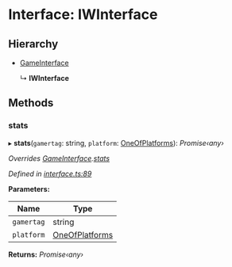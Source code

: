 # Interface: IWInterface

## Hierarchy

* [GameInterface](_interface_.codapi.gameinterface.md)

  ↳ **IWInterface**

## Methods

###  stats

▸ **stats**(`gamertag`: string, `platform`: [OneOfPlatforms](../modules/_interface_.codapi.md#oneofplatforms)): *Promise‹any›*

*Overrides [GameInterface](_interface_.codapi.gameinterface.md).[stats](_interface_.codapi.gameinterface.md#stats)*

*Defined in [interface.ts:89](https://github.com/antonedvard/act-cod-api/blob/84b1492/src/interface.ts#L89)*

**Parameters:**

Name | Type |
------ | ------ |
`gamertag` | string |
`platform` | [OneOfPlatforms](../modules/_interface_.codapi.md#oneofplatforms) |

**Returns:** *Promise‹any›*
